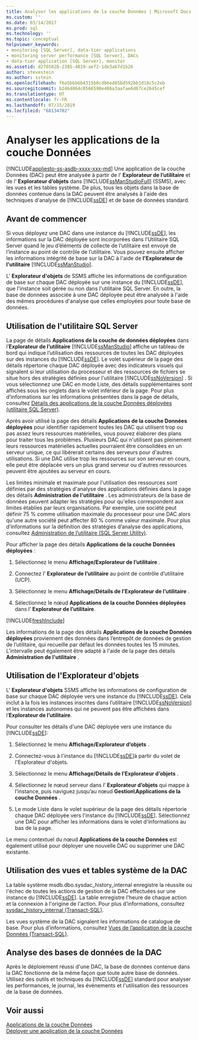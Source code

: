 ```yaml
---
title: Analyser les applications de la couche Données | Microsoft Docs
ms.custom: ''
ms.date: 03/14/2017
ms.prod: sql
ms.technology: ''
ms.topic: conceptual
helpviewer_keywords:
- monitoring [SQL Server], data-tier applications
- monitoring server performance [SQL Server], DACs
- data-tier application [SQL Server], monitor
ms.assetid: d2765828-2385-4019-aef2-1de3ab7d1b26
author: stevestein
ms.author: sstein
ms.openlocfilehash: f6a5bbb6b4315b0cdb6ed85bd592bb1d18c5c2eb
ms.sourcegitcommit: b2464064c0566590e486a3aafae6d67ce2645cef
ms.translationtype: HT
ms.contentlocale: fr-FR
ms.lasthandoff: 07/15/2019
ms.locfileid: "68134702"
---
```

# <a name="monitor-data-tier-applications"></a>Analyser les applications de la couche Données
[!INCLUDE[appliesto-ss-asdb-xxxx-xxx-md](../../includes/appliesto-ss-asdb-xxxx-xxx-md.md)]
  Une application de la couche Données (DAC) peut être analysée à partir de l’ **Explorateur de l’utilitaire** et de l’ **Explorateur d’objets** dans [!INCLUDE[ssManStudioFull](../../includes/ssmanstudiofull-md.md)] (SSMS), avec les vues et les tables système. De plus, tous les objets dans la base de données contenue dans la DAC peuvent être analysés à l'aide des techniques d'analyse de [!INCLUDE[ssDE](../../includes/ssde-md.md)] et de base de données standard.  
  
## <a name="before-you-begin"></a>Avant de commencer  
 Si vous déployez une DAC dans une instance du [!INCLUDE[ssDE](../../includes/ssde-md.md)], les informations sur la DAC déployée sont incorporées dans l’Utilitaire SQL Server quand le jeu d’éléments de collecte de l’utilitaire est envoyé de l’instance au point de contrôle de l’utilitaire. Vous pouvez ensuite afficher les informations intégrité de base sur la DAC à l'aide de **l'Explorateur de l'utilitaire** [!INCLUDE[ssManStudio](../../includes/ssmanstudio-md.md)].  
  
 L' **Explorateur d'objets** de SSMS affiche les informations de configuration de base sur chaque DAC déployée sur une instance du [!INCLUDE[ssDE](../../includes/ssde-md.md)], que l'instance soit gérée ou non dans l'utilitaire SQL Server. En outre, la base de données associée à une DAC déployée peut être analysée à l'aide des mêmes procédures d'analyse que celles employées pour toute base de données.  
  
## <a name="using-the-sql-server-utility"></a>Utilisation de l'utilitaire SQL Server  
 La page de détails **Applications de la couche de données déployées** dans l’**Explorateur de l’utilitaire** [!INCLUDE[ssManStudio](../../includes/ssmanstudio-md.md)] affiche un tableau de bord qui indique l’utilisation des ressources de toutes les DAC déployées sur des instances du [!INCLUDE[ssDE](../../includes/ssde-md.md)]. Le volet supérieur de la page des détails répertorie chaque DAC déployée avec des indicateurs visuels qui signalent si leur utilisation du processeur et des ressources de fichiers se situe hors des stratégies définies pour l'utilitaire [!INCLUDE[ssNoVersion](../../includes/ssnoversion-md.md)] . Si vous sélectionnez une DAC en mode Liste, des détails supplémentaires sont affichés sous les onglets dans le volet inférieur de la page. Pour plus d’informations sur les informations présentées dans la page de détails, consultez [Détails des applications de la couche Données déployées &#40;utilitaire SQL Server&#41;](https://msdn.microsoft.com/library/79c41dd9-abcb-434e-9326-00a341d5c867).  
  
 Après avoir utilisé la page des détails **Applications de la couche Données déployées** pour identifier rapidement toutes les DAC qui utilisent trop ou pas assez leurs ressources matérielles, vous pouvez élaborer des plans pour traiter tous les problèmes. Plusieurs DAC qui n'utilisent pas pleinement leurs ressources matérielles actuelles pourraient être consolidées en un serveur unique, ce qui libérerait certains des serveurs pour d'autres utilisations. Si une DAC utilise trop les ressources sur son serveur en cours, elle peut être déplacée vers un plus grand serveur ou d'autres ressources peuvent être ajoutées au serveur en cours.  
  
 Les limites minimale et maximale pour l'utilisation des ressources sont définies par des stratégies d'analyse des applications définies dans la page des détails **Administration de l'utilitaire** . Les administrateurs de la base de données peuvent adapter les stratégies pour qu'elles correspondent aux limites établies par leurs organisations. Par exemple, une société peut définir 75 % comme utilisation maximale du processeur pour une DAC alors qu'une autre société peut affecter 80 % comme valeur maximale. Pour plus d’informations sur la définition des stratégies d’analyse des applications, consultez [Administration de l’utilitaire &#40;SQL Server Utility&#41;](https://msdn.microsoft.com/library/3e5a00c3-8905-40f0-9ddc-d924df9c2f0d).  
  
 Pour afficher la page des détails **Applications de la couche Données déployées** :  
  
1.  Sélectionnez le menu **Affichage/Explorateur de l’utilitaire** .  
  
2.  Connectez l’ **Explorateur de l’utilitaire** au point de contrôle d’utilitaire (UCP).  
  
3.  Sélectionnez le menu **Affichage/Détails de l’Explorateur de l’utilitaire** .  
  
4.  Sélectionnez le nœud **Applications de la couche Données déployées** dans l’ **Explorateur de l’utilitaire**.  

[!INCLUDE[freshInclude](../../includes/paragraph-content/fresh-note-steps-feedback.md)]

 Les informations de la page des détails **Applications de la couche Données déployées** proviennent des données dans l’entrepôt de données de gestion de l’utilitaire, qui recueille par défaut les données toutes les 15 minutes. L'intervalle peut également être adapté à l'aide de la page des détails **Administration de l'utilitaire** .  
  
## <a name="using-object-explorer"></a>Utilisation de l'Explorateur d'objets  
 L' **Explorateur d'objets** SSMS affiche les informations de configuration de base sur chaque DAC déployée vers une instance du [!INCLUDE[ssDE](../../includes/ssde-md.md)]. Cela inclut à la fois les instances inscrites dans l’utilitaire [!INCLUDE[ssNoVersion](../../includes/ssnoversion-md.md)] et les instances autonomes qui ne peuvent pas être affichées dans l’**Explorateur de l’utilitaire**.  
  
 Pour consulter les détails d'une DAC déployée vers une instance du [!INCLUDE[ssDE](../../includes/ssde-md.md)]:  
  
1.  Sélectionnez le menu **Affichage/Explorateur d’objets** .  
  
2.  Connectez-vous à l'instance du [!INCLUDE[ssDE](../../includes/ssde-md.md)]à partir du volet de l'Explorateur d'objets.  
  
3.  Sélectionnez le menu **Affichage/Détails de l’Explorateur d’objets** .  
  
4.  Sélectionnez le nœud serveur dans l’ **Explorateur d’objets** qui mappe à l’instance, puis naviguez jusqu’au nœud **Gestion\Applications de la couche Données** .  
  
5.  Le mode Liste dans le volet supérieur de la page des détails répertorie chaque DAC déployée vers l'instance du [!INCLUDE[ssDE](../../includes/ssde-md.md)]. Sélectionnez une DAC pour afficher les informations dans le volet d'informations au bas de la page.  
  
 Le menu contextuel du nœud **Applications de la couche Données** est également utilisé pour déployer une nouvelle DAC ou supprimer une DAC existante.  
  
## <a name="using-the-dac-system-views-and-tables"></a>Utilisation des vues et tables système de la DAC  
 La table système msdb.dbo.sysdac_history_internal enregistre la réussite ou l'échec de toutes les actions de gestion de la DAC effectuées sur une instance du [!INCLUDE[ssDE](../../includes/ssde-md.md)]. La table enregistre l'heure de chaque action et la connexion à l'origine de l'action. Pour plus d’informations, consultez [sysdac_history_internal &#40;Transact-SQL&#41;](../../relational-databases/system-tables/data-tier-application-tables-sysdac-history-internal.md).  
  
 Les vues système de la DAC signalent les informations de catalogue de base. Pour plus d’informations, consultez [Vues de l’application de la couche Données &#40;Transact-SQL&#41;](https://msdn.microsoft.com/library/0de01328-d7a6-4677-b7a0-dcd3098c23d4).  
  
## <a name="monitoring-dac-databases"></a>Analyse des bases de données de la DAC  
 Après le déploiement réussi d'une DAC, la base de données contenue dans la DAC fonctionne de la même façon que toute autre base de données. Utilisez des outils et techniques du [!INCLUDE[ssDE](../../includes/ssde-md.md)] standard pour analyser les performances, le journal, les événements et l'utilisation des ressources de la base de données.  
  
## <a name="see-also"></a>Voir aussi  
 [Applications de la couche Données](../../relational-databases/data-tier-applications/data-tier-applications.md)   
 [Déployer une application de la couche Données](../../relational-databases/data-tier-applications/deploy-a-data-tier-application.md)  
  
  

